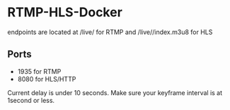 # RTMP-HLS-Docker
endpoints are located at /live/<streamkey> for RTMP and /live/<streamkey>/index.m3u8 for HLS
## Ports
+ 1935 for RTMP
+ 8080 for HLS/HTTP

Current delay is under 10 seconds. Make sure your keyframe interval is at 1second or less.
